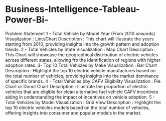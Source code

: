 # Business-Intelligence-Tableau-Power-Bi-
Problem Statement 
1 - Total Vehicle by Model Year (From 2010 onwards) 
    Visualization : Line/Chart
    Description   : This chart will illustrate the years starting from 2010, 
                     providing insights into the growth pattern and adoption 
                    trends.
2 - Total Vehicles by State 
     Visualization : Map Chart 
     Description   : This Chart will showcase the geographical distribution of 
                    electric vehicles across different states, allowing fro 
                     the identification of regions with higher adoption rates.
3- Top 10 Total Vehicles by Make 
    Visualization : Bar Chart 
    Description   : HIghlight the top 10 electric vehicle manufactures based on 
                    the total number of vehicles, providing insights into the 
                    market dominance of specific brands.
4 - Total Vehicles bby CAFV Eligibility
     Visualization : Pie Chart or Donut Chart
     Description   : Illustrate the proportion of electric vehicles that are 
                    eligible for clean alternative fuel vehicle CAFV 
                    incentives aiding in understanding the impact of 
                     incentives on vehicle adoption.
5 - Total Vehicles by Model
    Visualization : Grid View 
    Description   : Highlight the top 10 electric vehicles models based on 
                    the total number of vehicles, offering insights into 
                     consumer and popular models in the market.
